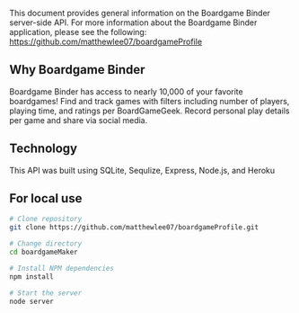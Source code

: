 This document provides general information on the Boardgame Binder server-side API. For more information about the Boardgame Binder application, please see the following:
https://github.com/matthewlee07/boardgameProfile

Why Boardgame Binder
-------------
Boardgame Binder has access to nearly 10,000 of your favorite boardgames! Find and track games with filters including number of players, playing time, and ratings per BoardGameGeek. Record personal play details per game and share via social media.

Technology
-------------
This API was built using SQLite, Sequlize, Express, Node.js, and Heroku

For local use
-------------

```bash
# Clone repository
git clone https://github.com/matthewlee07/boardgameProfile.git

# Change directory
cd boardgameMaker

# Install NPM dependencies
npm install

# Start the server
node server
```